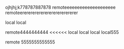 ojhjhj;k778787887878
remoteeeeeeeeeeeeeeeeeeee
remoteerererererererererererererer

local local

remote4444444444
<<<<<<
 local local local local555

remote 5555555555555

